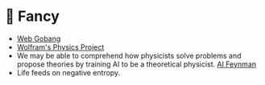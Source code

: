 # 🤯 Fancy

- [Web Gobang](https://jinchen.space/Web_Gobang/)
- [Wolfram's Physics Project](https://www.wolframphysics.org)
- We may be able to comprehend how physicists solve problems and propose theories by training AI to be a theoretical physicist. [AI Feynman](https://arxiv.org/abs/1905.11481)
- Life feeds on negative entropy.
